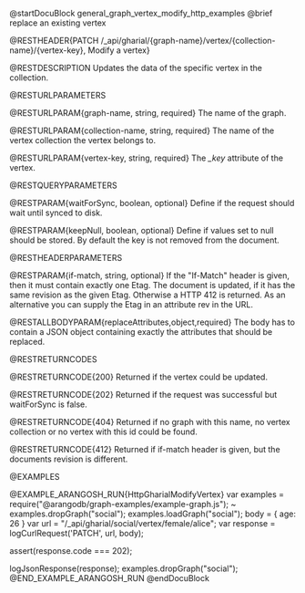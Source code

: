 
@startDocuBlock general_graph_vertex_modify_http_examples
@brief replace an existing vertex

@RESTHEADER{PATCH /_api/gharial/{graph-name}/vertex/{collection-name}/{vertex-key}, Modify a vertex}

@RESTDESCRIPTION
Updates the data of the specific vertex in the collection.

@RESTURLPARAMETERS

@RESTURLPARAM{graph-name, string, required}
The name of the graph.

@RESTURLPARAM{collection-name, string, required} 
The name of the vertex collection the vertex belongs to.

@RESTURLPARAM{vertex-key, string, required} 
The *_key* attribute of the vertex.

@RESTQUERYPARAMETERS

@RESTPARAM{waitForSync, boolean, optional}
Define if the request should wait until synced to disk.

@RESTPARAM{keepNull, boolean, optional}
Define if values set to null should be stored. By default the key is not removed from the document.

@RESTHEADERPARAMETERS

@RESTPARAM{if-match, string, optional}
If the "If-Match" header is given, then it must contain exactly one Etag. The document is updated,
if it has the same revision as the given Etag. Otherwise a HTTP 412 is returned. As an alternative
you can supply the Etag in an attribute rev in the URL.

@RESTALLBODYPARAM{replaceAttributes,object,required}
The body has to contain a JSON object containing exactly the attributes that should be replaced.

@RESTRETURNCODES

@RESTRETURNCODE{200}
Returned if the vertex could be updated.

@RESTRETURNCODE{202}
Returned if the request was successful but waitForSync is false.

@RESTRETURNCODE{404}
Returned if no graph with this name, no vertex collection or no vertex with this id could be found.

@RESTRETURNCODE{412}
Returned if if-match header is given, but the documents revision is different.

@EXAMPLES

@EXAMPLE_ARANGOSH_RUN{HttpGharialModifyVertex}
  var examples = require("@arangodb/graph-examples/example-graph.js");
~ examples.dropGraph("social");
  examples.loadGraph("social");
  body = {
    age: 26
  }
  var url = "/_api/gharial/social/vertex/female/alice";
  var response = logCurlRequest('PATCH', url, body);

  assert(response.code === 202);

  logJsonResponse(response);
  examples.dropGraph("social");
@END_EXAMPLE_ARANGOSH_RUN
@endDocuBlock

